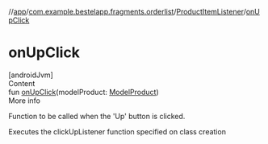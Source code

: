 //[app](../../index.md)/[com.example.bestelapp.fragments.orderlist](../index.md)/[ProductItemListener](index.md)/[onUpClick](on-up-click.md)



# onUpClick  
[androidJvm]  
Content  
fun [onUpClick](on-up-click.md)(modelProduct: [ModelProduct](../../com.example.bestelapp.data.product/-model-product/index.md))  
More info  


Function to be called when the 'Up' button is clicked.



Executes the clickUpListener function specified on class creation

  



